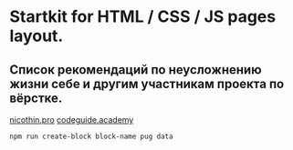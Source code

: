 # Startkit for HTML / CSS / JS pages layout.
## Список рекомендаций по неусложнению жизни себе и другим участникам проекта по вёрстке.
[nicothin.pro](https://nicothin.pro/idiomatic-pre-CSS/)
[codeguide.academy](http://codeguide.academy/)

```bash
npm run create-block block-name pug data
```
